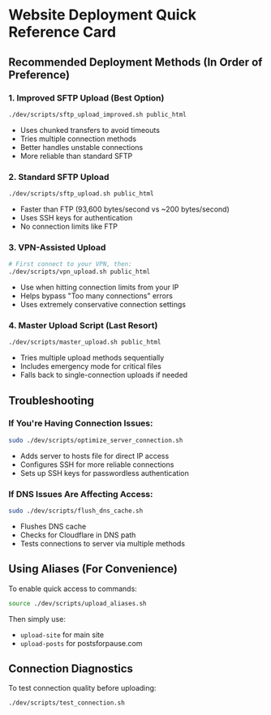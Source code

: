 # Website Deployment Quick Reference Card

## Recommended Deployment Methods (In Order of Preference)

### 1. Improved SFTP Upload (Best Option)
```bash
./dev/scripts/sftp_upload_improved.sh public_html
```
- Uses chunked transfers to avoid timeouts
- Tries multiple connection methods
- Better handles unstable connections
- More reliable than standard SFTP

### 2. Standard SFTP Upload
```bash
./dev/scripts/sftp_upload.sh public_html
```
- Faster than FTP (93,600 bytes/second vs ~200 bytes/second)
- Uses SSH keys for authentication
- No connection limits like FTP

### 3. VPN-Assisted Upload
```bash
# First connect to your VPN, then:
./dev/scripts/vpn_upload.sh public_html
```
- Use when hitting connection limits from your IP
- Helps bypass "Too many connections" errors
- Uses extremely conservative connection settings

### 4. Master Upload Script (Last Resort)
```bash
./dev/scripts/master_upload.sh public_html
```
- Tries multiple upload methods sequentially
- Includes emergency mode for critical files
- Falls back to single-connection uploads if needed

## Troubleshooting

### If You're Having Connection Issues:
```bash
sudo ./dev/scripts/optimize_server_connection.sh
```
- Adds server to hosts file for direct IP access
- Configures SSH for more reliable connections
- Sets up SSH keys for passwordless authentication

### If DNS Issues Are Affecting Access:
```bash
sudo ./dev/scripts/flush_dns_cache.sh
```
- Flushes DNS cache
- Checks for Cloudflare in DNS path
- Tests connections to server via multiple methods

## Using Aliases (For Convenience)

To enable quick access to commands:
```bash
source ./dev/scripts/upload_aliases.sh
```

Then simply use:
- `upload-site` for main site
- `upload-posts` for postsforpause.com

## Connection Diagnostics

To test connection quality before uploading:
```bash
./dev/scripts/test_connection.sh
```
